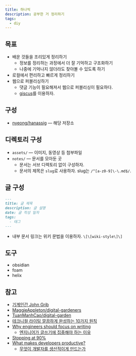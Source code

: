 ```yaml
---
title: 하나씩
description: 공부한 거 정리하기
tags:
  - diy
---
```


## 목표

- 배운 것들을 조리있게 정리하기
  - 정보를 정리하는 과정에서 더 잘 기억하고 구조화하기
  - 나중에 기억나지 않더라도 찾아볼 수 있도록 하기
- 로컬에서 편리하고 빠르게 정리하기
- 웹으로 퍼블리싱하기
  - 댓글 기능이 필요해져서 웹으로 퍼블리싱이 필요하다.
  - [giscus](https://giscus.app/ko)를 이용하자.

## 구성

- [nyeong/hanassig](https://github.com/nyeong/hanassig) — 해당 저장소

## 디렉토리 구성

- `assets/` — 이미지, 동영상 등 첨부파일
- `notes/` — 문서를 모아둔 곳
  - 문서는 서브 디렉토리 없이 구성하자.
  - 문서의 제목은 `slug`로 사용하자. slug는 `/^[a-z0-9]\-\.md$/`.

## 글 구성

```md
---
title: 글 제목
description: 글 설명
date: 글 작성 일자
tags:
  - 태그
---
```

- 내부 문서 링크는 위키 문법을 이용하자. `\[\[wiki-style\]\]`

## 도구

- obsidian
- foam
- helix

## 참고

- [기계인간 John Grib](https://johngrib.github.io/)
- [MaggieAppleton/digital-gardeners](https://github.com/MaggieAppleton/digital-gardeners)
- [TuanManhCao/digital-garden](https://github.com/TuanManhCao/digital-garden)
- [테크니컬 라이팅 깔끔하게 완성하는 10가지 원칙](https://insight.infograb.net/blog/2023/03/30/technical-writing-guide/)
- [Why engineers should focus on writing](https://www.yieldcode.blog/post/why-engineers-should-write/)
  - [엔지니어가 글쓰기에 집중해야 하는 이유](https://news.hada.io/topic?id=9963)
- [Stopping at 90%](https://austinhenley.com/blog/90percent.html)
- [What makes developers productive?](https://jeremymikkola.com/posts/developer_productivity.html)
  - [무엇이 개발자를 생산적이게 만드는가](https://news.hada.io/topic?id=10222)
